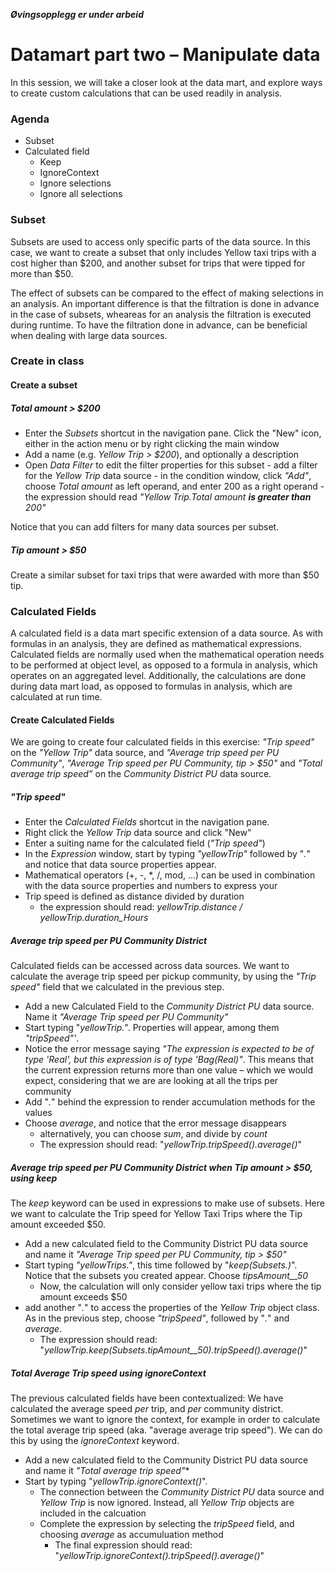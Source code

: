 

**_Øvingsopplegg er under arbeid_**

# Datamart part two – Manipulate data
In this session, we will take a closer look at the data mart, and explore ways to create custom calculations that can be used readily in analysis.  

### Agenda 
- Subset 
- Calculated field
    - Keep
    - IgnoreContext
    - Ignore selections
    - Ignore all selections


### Subset
Subsets are used to access only specific parts of the data source. In this case, we want to create a subset that only includes Yellow taxi trips with a cost higher than $200, and another subset for trips that were tipped for more than $50. 

The effect of subsets can be compared to the effect of making selections in an analysis. An important difference is that the filtration is done in advance in the case of subsets, wheareas for an analysis the filtration is executed during runtime. To have the filtration done in advance, can be beneficial when dealing with large data sources.

### Create in class ###

#### Create a subset ####
##### Total amount > $200 #####
 - Enter the *Subsets* shortcut in the navigation pane. Click the "New" icon, either in the action menu or by right clicking the main window
 - Add a name (e.g. *Yellow Trip > $200*), and optionally a description
 - Open *Data Filter* to edit the filter properties for this subset
		 -  add a filter for the *Yellow Trip* data source
		 - in the condition window, click *"Add"*, choose *Total amount*  as left operand, and enter 200 as a right operand
		 - the expression should read *"Yellow Trip.Total amount **is greater than** 200"*

Notice that you can add filters for many data sources per subset.

##### Tip amount > $50
Create a similar subset for taxi trips that were awarded with more than $50 tip.

### Calculated Fields ###
A calculated field is a data mart specific extension of a data source. As with formulas in an analysis, they are defined as mathematical expressions. Calculated fields are normally used when the mathematical operation needs to be performed at object level, as opposed to a formula in analysis, which operates on an aggregated level. Additionally, the calculations are done during data mart load, as opposed to formulas in analysis, which are calculated at run time.

#### Create Calculated Fields ####
We are going to create four calculated fields in this exercise: *"Trip speed"* on the *"Yellow Trip"* data source,  and *"Average trip speed per PU Community"*,  *"Average Trip speed per PU Community, tip > $50"* and *"Total average trip speed”* on the *Community District PU* data source.
##### "Trip speed" #####
- Enter the *Calculated Fields* shortcut in the navigation pane.
- Right click the *Yellow Trip* data source and click "New"
- Enter a suiting name for the calculated field (*"Trip speed"*)
- In the *Expression* window, start by typing *"yellowTrip"* followed by "*.*" and notice that data source properties appear.
- Mathematical operators (+, -, *, /, mod, …) can be used in combination with the data source properties and numbers to express your 
- Trip speed is defined as distance divided by duration
	- the expression should read: *yellowTrip.distance / yellowTrip.duration_Hours*

##### Average trip speed per PU Community District
Calculated fields can be accessed across data sources. We want to calculate the average trip speed per pickup community, by using the *"Trip speed"* field that we calculated in the previous step.

- Add a new Calculated Field to the *Community District PU* data source. Name it *"Average Trip speed per PU Community"*
- Start typing "*yellowTrip.*". Properties will appear, among them *"tripSpeed"'*. 
- Notice the error message saying *"The expression is expected to be of type 'Real', but this expression is of type 'Bag(Real)"*. This means that the current expression returns more than one value – which we would expect, considering that we are are looking at all the trips per community
- Add "*.*" behind the expression to render accumulation methods for the values
- Choose *average*, and notice that the error message disappears
	- alternatively, you can choose *sum*, and divide by *count*
	- The expression should read: "*yellowTrip.tripSpeed().average()*"


##### Average trip speed per PU Community District when Tip amount > $50, using *keep*
The *keep* keyword can be used in expressions to make use of subsets. Here we want to calculate the Trip speed for Yellow Taxi Trips where the Tip amount exceeded $50.

- Add a new calculated field to the Community District PU data source and name it *"Average Trip speed per PU Community, tip > $50"*
- Start typing *"yellowTrips."*, this time followed by "*keep(Subsets.)*". Notice that the subsets you created appear. Choose *tipsAmount__50*
	- Now, the calculation will only consider yellow taxi trips where the tip amount exceeds $50
- add another "*.*" to access the properties of the *Yellow Trip* object class. As in the previous step, choose *"tripSpeed"*, followed by "*.*" and *average*. 
	- The expression should read: "*yellowTrip.keep(Subsets.tipAmount__50).tripSpeed().average()*"

##### Total Average Trip speed using *ignoreContext* #####
The previous calculated fields have been contextualized: We have calculated the average speed *per* trip, and *per* community district. Sometimes we want to ignore the context, for example in order to calculate the total average trip speed (aka. "average average trip speed"). We can do this by using the *ignoreContext* keyword.

- Add a new calculated field to the Community District PU data source and name it *"Total average trip speed"**
- Start by typing "*yellowTrip.ignoreContext()*". 
	- The connection between the *Community District PU* data source and *Yellow Trip* is now ignored. Instead, all *Yellow Trip* objects are included in the calcuation 
	- Complete the expression by selecting the *tripSpeed* field, and choosing *average* as accumuluation method
		- The final expression should read: "*yellowTrip.ignoreContext().tripSpeed().average()*"


